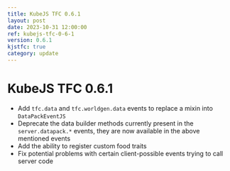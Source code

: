 ```yaml
---
title: KubeJS TFC 0.6.1
layout: post
date: 2023-10-31 12:00:00
ref: kubejs-tfc-0-6-1
version: 0.6.1
kjstfc: true
category: update
---
```


# KubeJS TFC 0.6.1

- Add `tfc.data` and `tfc.worldgen.data` events to replace a mixin into `DataPackEventJS`
- Deprecate the data builder methods currently present in the `server.datapack.*` events, they are now available in the above mentioned events
- Add the ability to register custom food traits
- Fix potential problems with certain client-possible events trying to call server code

